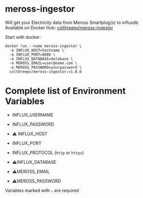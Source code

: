 # meross-ingestor
Will get your Electricity data from Meross Smartplug(s) to influxdb  
Available on Docker Hub: [colthreepv/meross-ingestor][dockerhub]

Start with docker:
```
docker run --name meross-ingestor \
  -e INFLUX_HOST=hostname \
  -e INFLUX_PORT=8086 \
  -e INFLUX_DATABASE=database \
  -e MEROSS_EMAIL=user@name.com \
  -e MEROSS_PASSWORD=yourpassword \
  colthreepv/meross-ingestor:v1.0.0
```

[dockerhub]: http://hub.docker.com

# Complete list of Environment Variables

- INFLUX_USERNAME
- INFLUX_PASSWORD
- ⚠️ INFLUX_HOST
- INFLUX_PORT
- INFLUX_PROTOCOL (`http` or `https`)
- ⚠️INFLUX_DATABASE

- ⚠️MEROSS_EMAIL
- ⚠️MEROSS_PASSWORD

Variables marked with `⚠️` are required
